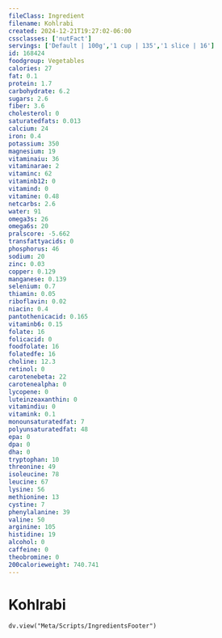 ```yaml
---
fileClass: Ingredient
filename: Kohlrabi
created: 2024-12-21T19:27:02-06:00
cssclasses: ['nutFact']
servings: ['Default | 100g','1 cup | 135','1 slice | 16']
id: 168424
foodgroup: Vegetables
calories: 27
fat: 0.1
protein: 1.7
carbohydrate: 6.2
sugars: 2.6
fiber: 3.6
cholesterol: 0
saturatedfats: 0.013
calcium: 24
iron: 0.4
potassium: 350
magnesium: 19
vitaminaiu: 36
vitaminarae: 2
vitaminc: 62
vitaminb12: 0
vitamind: 0
vitamine: 0.48
netcarbs: 2.6
water: 91
omega3s: 26
omega6s: 20
pralscore: -5.662
transfattyacids: 0
phosphorus: 46
sodium: 20
zinc: 0.03
copper: 0.129
manganese: 0.139
selenium: 0.7
thiamin: 0.05
riboflavin: 0.02
niacin: 0.4
pantothenicacid: 0.165
vitaminb6: 0.15
folate: 16
folicacid: 0
foodfolate: 16
folatedfe: 16
choline: 12.3
retinol: 0
carotenebeta: 22
carotenealpha: 0
lycopene: 0
luteinzeaxanthin: 0
vitamindiu: 0
vitamink: 0.1
monounsaturatedfat: 7
polyunsaturatedfat: 48
epa: 0
dpa: 0
dha: 0
tryptophan: 10
threonine: 49
isoleucine: 78
leucine: 67
lysine: 56
methionine: 13
cystine: 7
phenylalanine: 39
valine: 50
arginine: 105
histidine: 19
alcohol: 0
caffeine: 0
theobromine: 0
200calorieweight: 740.741
---
```


# Kohlrabi

```dataviewjs
dv.view("Meta/Scripts/IngredientsFooter")
```